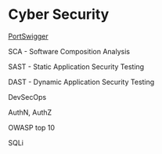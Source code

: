 # Cyber Security

[PortSwigger](https://portswigger.net/)

SCA - Software Composition Analysis

SAST - Static Application Security Testing

DAST - Dynamic Application Security Testing

DevSecOps

AuthN, AuthZ

OWASP top 10

SQLi
